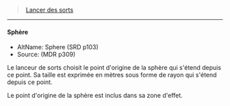 ﻿---
!GenericItem
Id: spellcasting_hd.md#sphère
ParentLink: spellcasting_hd.md#lancer-des-sorts
Name: Sphère
ParentName: Lancer des sorts
NameLevel: 4
AltName: Sphere (SRD p103)
Source: (MDR p309)
Attributes:
  Name: Sphère
  Markdown: >+
    #### <!--Name-->Sphère<!--/Name-->


    - AltName: <!--AltName-->Sphere (SRD p103)<!--/AltName-->

    - Source: <!--Source-->(MDR p309)<!--/Source-->


    Le lanceur de sorts choisit le point d'origine de la sphère qui s'étend depuis ce point. Sa taille est exprimée en mètres sous forme de rayon qui s'étend depuis ce point.


    Le point d'origine de la sphère est inclus dans sa zone d'effet.

  AltName: Sphere (SRD p103)
  Source: (MDR p309)
AttributesDictionary: >+
  Name: Sphère

  Markdown: >+

    #### <!--Name-->Sphère<!--/Name-->





    - AltName: <!--AltName-->Sphere (SRD p103)<!--/AltName-->



    - Source: <!--Source-->(MDR p309)<!--/Source-->





    Le lanceur de sorts choisit le point d'origine de la sphère qui s'étend depuis ce point. Sa taille est exprimée en mètres sous forme de rayon qui s'étend depuis ce point.





    Le point d'origine de la sphère est inclus dans sa zone d'effet.



  AltName: Sphere (SRD p103)

  Source: (MDR p309)

---
> [Lancer des sorts](hd_spellcasting.md)

---

#### Sphère

- AltName: Sphere (SRD p103)
- Source: (MDR p309)

Le lanceur de sorts choisit le point d'origine de la sphère qui s'étend depuis ce point. Sa taille est exprimée en mètres sous forme de rayon qui s'étend depuis ce point.

Le point d'origine de la sphère est inclus dans sa zone d'effet.

